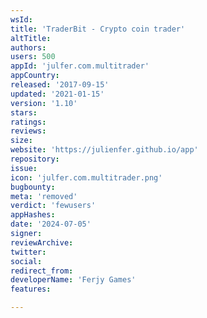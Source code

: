 ```yaml
---
wsId: 
title: 'TraderBit - Crypto coin trader'
altTitle: 
authors: 
users: 500
appId: 'julfer.com.multitrader'
appCountry: 
released: '2017-09-15'
updated: '2021-01-15'
version: '1.10'
stars: 
ratings: 
reviews: 
size: 
website: 'https://julienfer.github.io/app'
repository: 
issue: 
icon: 'julfer.com.multitrader.png'
bugbounty: 
meta: 'removed'
verdict: 'fewusers'
appHashes: 
date: '2024-07-05'
signer: 
reviewArchive: 
twitter: 
social: 
redirect_from: 
developerName: 'Ferjy Games'
features: 

---
```


